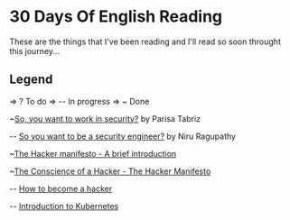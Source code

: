# 30 Days Of English Reading
These are the things that I've been reading and I'll read so soon throught this journey...

## Legend
=> ? To do
=> -- In progress
=> ~ Done


~[So, you want to work in security?](https://medium.freecodecamp.org/so-you-want-to-work-in-security-bc6c10157d23) by Parisa Tabriz

-- [So you want to be a security engineer?](https://medium.com/@niruragu/so-you-want-to-be-a-security-engineer-d8775976afb7) by Niru Ragupathy

~[The Hacker manifesto - A brief introduction](https://en.wikipedia.org/wiki/Hacker_Manifesto)

~[The Conscience of a Hacker - The Hacker Manifesto](https://archive.org/stream/The_Conscience_of_a_Hacker/hackersmanifesto.txt)

-- [How to become a hacker](http://www.catb.org/esr/faqs/hacker-howto.html)

-- [Introduction to Kubernetes](https://medium.freecodecamp.org/learn-kubernetes-in-under-3-hours-a-detailed-guide-to-orchestrating-containers-114ff420e882)
